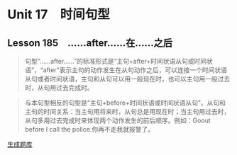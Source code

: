 ﻿ # Unit 17　时间句型
 ## Lesson 185　……after……在……之后
 
> 句型“……after……”的标准形式是“主句+after+时间状语从句或时间状语”，“after”表示主句的动作发生在从句动作之后，可以连接一个时间状语从句或者时间状语，主句和从句可以用一般现在时，也可以主句用一般过去时，从句用过去完成时。

> 与本句型相反的句型是“主句+before+时间状语或时间状语从句”。从句和主句的时间关系：当主句用将来时，从句总是用现在时；当主句用过去时，从句多用过去完成时来体现两个动作发生的前后顺序。例如：Goout before I call the police.你再不走我就报警了。


 [生成题库](./question/f185.json)